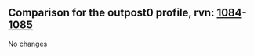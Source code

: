 ## Comparison for the outpost0 profile, rvn: [1084](https://github.com/PRO100KatYT/FortniteProfileRevisions/tree/main/profiles/outpost0/1084%20outpost0.json)-[1085](https://github.com/PRO100KatYT/FortniteProfileRevisions/tree/main/profiles/outpost0/1085%20outpost0.json)

No changes
